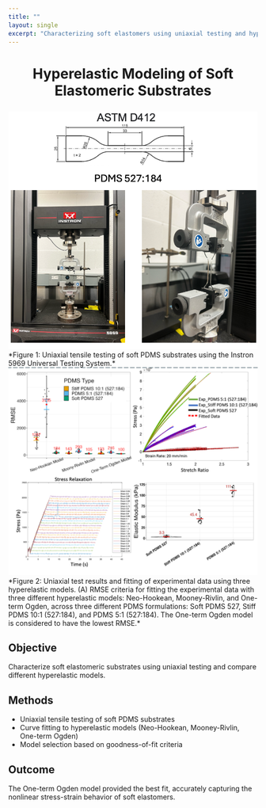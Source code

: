 ```yaml
---
title: ""
layout: single
excerpt: "Characterizing soft elastomers using uniaxial testing and hyperelastic models."
---
```

<!-- Centered Title -->
<h1 style="text-align: center; font-weight: 700; margin-bottom: 25px;">
  Hyperelastic Modeling of Soft Elastomeric Substrates
</h1>



<img src="/assets/images/Uniaxial_Testing_1.png" alt="Uniaxial Testing of Soft Elastomer" width="600"/>
*Figure 1: Uniaxial tensile testing of soft PDMS substrates using the Instron 5969 Universal Testing System.*

<img src="/assets/images/Uniaxial_Testing_2.png" alt="Uniaxial Testing of Soft Elastomer 2" width="600"/>
*Figure 2: Uniaxial test results and fitting of experimental data using three hyperelastic models. (A) RMSE criteria for fitting the experimental data with three different hyperelastic models: Neo-Hookean, Mooney-Rivlin, and One-term Ogden, across three different PDMS formulations: Soft PDMS 527, Stiff PDMS 10:1 (527:184), and PDMS 5:1 (527:184). The One-term Ogden model is considered to have the lowest RMSE.*

## Objective
Characterize soft elastomeric substrates using uniaxial testing and compare different hyperelastic models.

## Methods
- Uniaxial tensile testing of soft PDMS substrates  
- Curve fitting to hyperelastic models (Neo-Hookean, Mooney-Rivlin, One-term Ogden)  
- Model selection based on goodness-of-fit criteria  

## Outcome
The One-term Ogden model provided the best fit, accurately capturing the nonlinear stress-strain behavior of soft elastomers.



